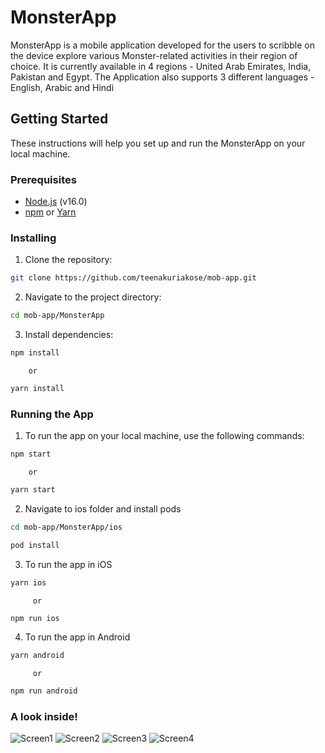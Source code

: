 # MonsterApp

MonsterApp is a mobile application developed for the users to scribble on the device explore various Monster-related activities in their region of choice. It is currently available in 4 regions - United Arab Emirates, India, Pakistan and Egypt. The Application also supports 3 different languages - English, Arabic and Hindi



## Getting Started

These instructions will help you set up and run the MonsterApp on your local machine.

### Prerequisites

- [Node.js](https://nodejs.org/) (v16.0)
- [npm](https://www.npmjs.com/) or [Yarn](https://yarnpkg.com/)

### Installing

1. Clone the repository:



```bash
git clone https://github.com/teenakuriakose/mob-app.git
```

2. Navigate to the project directory:
  
```bash
cd mob-app/MonsterApp
```

3. Install dependencies: 
```bash
npm install
```
        or 
```bash
yarn install
 ```

### Running the App

1. To run the app on your local machine, use the following commands:

```bash
npm start
```
        or 
```bash
yarn start
```

2. Navigate to ios folder and install pods

```bash
cd mob-app/MonsterApp/ios
```
```bash
pod install
```

3. To run the app in iOS 
```bash
yarn ios
``` 
         or 
```bash
npm run ios
```
4.  To run the app in Android
 ```bash
 yarn android
 ``` 
         or 
```bash
npm run android
```

### A look inside!

![Screen1](MonsterApp/src/assets/Screen1.png)
![Screen2](MonsterApp/src/assets/Screen2.png)
![Screen3](MonsterApp/src/assets/Screen3.png)
![Screen4](MonsterApp/src/assets/Screen4.png)





